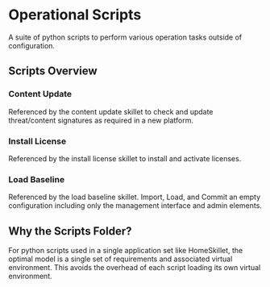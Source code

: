 # Operational Scripts

A suite of python scripts to perform various operation tasks outside of configuration.

## Scripts Overview

### Content Update

Referenced by the content update skillet to check and update threat/content signatures as
required in a new platform.

### Install License

Referenced by the install license skillet to install and activate licenses.

### Load Baseline

Referenced by the load baseline skillet. Import, Load, and Commit an empty configuration
including only the management interface and admin elements.

## Why the Scripts Folder?

For python scripts used in a single application set like HomeSkillet, the optimal
model is a single set of requirements and associated virtual environment. This avoids the
overhead of each script loading its own virtual environment.